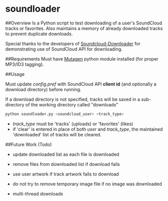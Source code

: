 soundloader
===========

##Overview
Is a Python script to test downloading of a user's SoundCloud tracks or favorites. Also maintains a memory of already downloaded tracks to prevent duplicate downloads.

Special thanks to the developers of [Soundcloud-Downloader](https://github.com/oziks/Soundcloud-Downloader) for demonstrating use of SoundCloud API for downloading.

##Requirements
Must have [Mutagen](https://bitbucket.org/lazka/mutagen) python module installed (for proper MP3/ID3 tagging).

##Usage

Must update *config.pref* with SoundCloud API **client id** (and optionally a download directory) before running.

If a download directory is not specified, tracks will be saved in a sub-directory of the working directory called "downloads"

```python
python soundloader.py <soundcloud_user> <track_type>
```

+ *track_type* must be 'tracks' (uploads) or 'favorites' (likes)
+ if 'clear' is entered in place of both *user* and *track_type*, the maintained 'downloaded' list of tracks will be cleared.

##Future Work (Todo)
- update downloaded list as each file is downloaded

- remove files from downloaded list if download fails

- use user artwork if track artwork fails to download
- do not try to remove temporary image file if no image was downloaded

- multi-thread downloads
